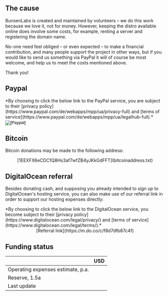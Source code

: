 ## The cause

BunsenLabs is created and maintained by volunteers – we do this work
because we love it, not for money. However, keeping the distro available
online does involve some costs, for example, renting a server and
registering the domain name.

No-one need feel obliged – or even expected – to make a financial
contribution, and many people support the project in other ways, but if
you would like to send us something via PayPal it will of course be most
welcome, and help us to meet the costs mentioned above.

Thank you!

## Paypal


<div class="emph center">
*By choosing to click the below link to the PayPal service, you are
subject to their [privacy policy](https://www.paypal.com/de/webapps/mpp/ua/privacy-full)
and [terms of service](https://www.paypal.com/de/webapps/mpp/ua/legalhub-full).*

<form action="https://www.paypal.com/cgi-bin/webscr" method="post" target="_top">
<input type="hidden" name="cmd" value="_s-xclick">
<input type="hidden" name="hosted_button_id" value="TCKVK4VGRWQSG">
<input type="image" src="https://www.paypalobjects.com/en_US/i/btn/btn_donateCC_LG.gif" border="0" name="submit" alt="[Paypal]">
<img alt="" border="0" src="https://www.paypalobjects.com/en_US/i/scr/pixel.gif" width="1" height="1">
</form>
</div>

## Bitcoin

Bitcoin donations may be made to the following address:

<div class="emph">
<center>[<monospace>1EEXFX6eCDC1Q8Hs3af7wfZB4yJKkGdFFT</monospace>](bitcoinaddress.txt)</center>
</div>

## DigitalOcean referral

Besides donating cash, and supposing you already intended to sign up to
DigitalOcean's hosting service, you can also make use of our referral
link in order to support our hosting expenses directly:

<div class="emph">
*By choosing to click the below link to the DigitalOcean service, you
become subject to their [privacy
policy](https://www.digitalocean.com/legal/privacy/) and [terms of
service](https://www.digitalocean.com/legal/terms/).*

<center> [Referral link](https://m.do.co/c/f8d7dfb87c4f) </center>
</div>

## Funding status

<div class="progress" id="shortfall"></div>

|                                               | USD                                                     |
|:----------------------------------------------|:-------------------------------------------------------:|
|Operating expenses estimate, p.a.              |<span id="d-yearly"></span>                              |
|Reserve, 1.5a                                  |<span id="d-reserve"></span>                             |
|Last update                                    |<span id="d-updated"></span>                             |
